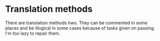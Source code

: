 # Translation methods
There are translation methods hws. They can be commented in some places and be illogical in some cases because of tasks given on passing. I'm too lazy to repair them.
